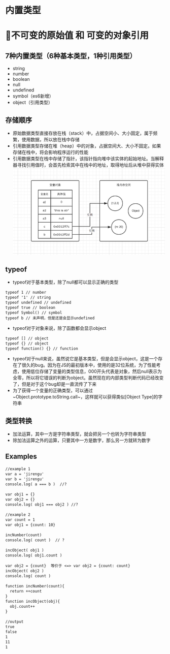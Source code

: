 # 内置类型

# 👊不可变的原始值 和 可变的对象引用
## 7种内置类型（6种基本类型，1种引用类型）
* string
* number
* boolean
* null
* undefined
* symbol（es6新增）
* object（引用类型）

## 存储顺序
* 原始数据类型直接存放在栈（stack）中，占据空间小、大小固定，属于频繁，使用数据，所以放在栈中存储
* 引用数据类型存储在堆（heap）中的对象，占据空间大、大小不固定。如果存储在栈中，将会影响程序运行的性能
* 引用数据类型在栈中存储了指针，该指针指向堆中该实体的起始地址。当解释器寻找引用值时，会首先检索其中在栈中的地址，取得地址后从堆中获得实体
![](./assets/builtInType-1.png)

## typeof
* typeof对于基本类型，除了null都可以显示正确的类型
```
typeof 1 // number
typeof '1' // string
typeof undefined // undefined
typeof true // boolean
typeof Symbol() // symbol
typeof b // 未声明，但是还是会显示undefined
```
* typeof对于对象来说，除了函数都会显示object
```
typeof [] // object
typeof {} // object
typeof function() {} // function
```
* typeof对于null来说，虽然说它是基本类型，但是会显示object，这是一个存在了很久的bug。因为在JS的最初版本中，使用的是32位系统，为了性能考虑，使用低位存储了变量的类型信息，000开头代表是对象，然后null表示为全零，所以将它错误的判断为object。虽然现在的内部类型判断代码已经改变了，但是对于这个bug却是一直流传了下来
* 为了获得一个变量的正确类型，可以通过 ~Object.prototype.toString.call~，这样就可以获得类似[Object Type]的字符串

## 类型转换
* 加法运算，其中一方是字符串类型，就会把另一个也转为字符串类型
* 除加法运算之外的运算，只要其中一方是数字，那么另一方就转为数字


## Examples
```
//example 1
var a = 'jirengu'
var b = 'jirengu'
console.log( a === b )  //?

var obj1 = {}
var obj2 = {}
console.log( obj1 === obj2 ) //?

//example 2
var count = 1
var obj1 = {count: 10}

incNumber(count)
console.log( count )  // ?

incObject( obj1 )
console.log( obj1.count )

var obj2 = {count}  等价于 <=> var obj2 = {count: count}
incObject( obj2 )
console.log( count )

function incNumber(count){
  return ++count
}
function incObject(obj){
  obj.count++
}

//output
true
false
1
11
1
```